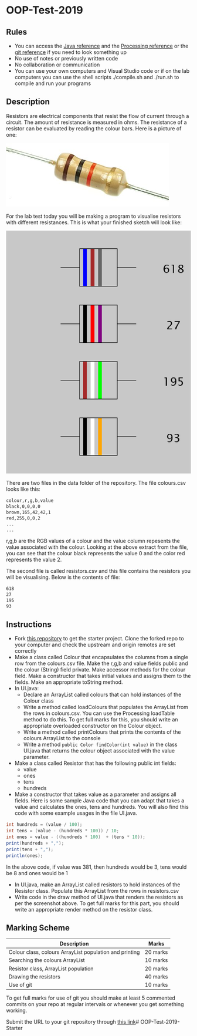 # OOP-Test-2019

## Rules

- You can access the [Java reference](https://docs.oracle.com/javase/7/docs/api/) and the [Processing reference](https://processing.org/reference/) or the [git reference](https://git-scm.com/docs) if you need to look something up
- No use of notes or previously written code
- No collaboration or communication
- You can use your own computers and Visual Studio code or if on the lab computers you can use the shell scripts ./compile.sh and ./run.sh to compile and run your programs

## Description
Resistors are electrical components that resist the flow of current through a circuit. The amount of resistance is measured in ohms. The resistance of a resistor can be evaluated by reading the colour bars. Here is a picture of one:

![](images/1.jpg)

For the lab test today you will be making a program to visualise resistors with different resistances. This is what your finished sketch will look like:

![](images/2.png)

There are two files in the data folder of the repository. The file colours.csv looks like this:

```
colour,r,g,b,value
black,0,0,0,0
brown,165,42,42,1
red,255,0,0,2
...
...
```
r,g,b are the RGB values of a colour and the value column repesents the value associated with the colour. Looking at the above extract from the file, you can see that the colour black represents the value 0 and the color red represents the value 2.

The second file is called resistors.csv and this file contains the resistors you will be visualising. Below is the contents of file:

```
618
27
195
93
```

## Instructions

- Fork [this repository](https://github.com/skooter500/OOP-Test-2019-Starter) to get the starter project. Clone the forked repo to your computer and check the upstream and origin remotes are set correctly
- Make a class called Colour that encapsulates the columns from a single row from the colours.csv file. Make the r,g,b and value fields public and the colour (String) field private. Make accessor methods for the colour field. Make a constructor that takes initial values and assigns them to the fields. Make an appropriate toString method.
- In UI.java:
    - Declare an ArrayList called colours that can hold instances of the Colour class
    - Write a method called loadColours that populates the ArrayList from the rows in colours.csv. You can use the Processing loadTable method to do this. To get full marks for this, you should write an appropriate overloaded constructor on the Colour object.
    - Write a method called printColours that prints the contents of the colours ArrayList to the console
    - Write a method ```public Color findColor(int value)``` in the class UI.java that returns the colour object associated with the value parameter.
- Make a class called Resistor that has the following public int fields:
    - value
    - ones
    - tens
    - hundreds
- Make a constructor that takes value as a parameter and assigns all fields. Here is some sample Java code that you can adapt that takes a value and calculates the ones, tens and hundreds. You will also find this code with some example usages in the file UI.java.

```Java
int hundreds = (value / 100);
int tens = (value - (hundreds * 100)) / 10;
int ones = value - ((hundreds * 100)  + (tens * 10));
print(hundreds + ",");
print(tens + ",");
println(ones);
```

In the above code, if value was 381, then hundreds would be 3, tens would be 8 and ones would be 1

- In UI.java, make an ArrayList called resistors to hold instances of the Resistor class. Populate this ArrayList from the rows in resistors.csv
- Write code in the draw method of UI.java that renders the resistors as per the screenshot above. To get full marks for this part, you should write an appropriate render method on the resistor class.

## Marking Scheme

| Description | Marks |
|-------------|-------|
| Colour class, colours ArrayList population and printing | 20 marks |
| Searching the colours ArrayList | 10 marks |
| Resistor class, ArrayList population | 20 marks |
| Drawing the resistors | 40 marks |
| Use of git | 10 marks |

To get full marks for use of git you should make at least 5 commented commits on your repo at regular intervals or whenever you get something working.

Submit the URL to your git repository through [this link](https://docs.google.com/forms/d/e/1FAIpQLSc_5Xaakpf-ZKVQbPQ4e-bylAuziq1m3Wi6Hmf4p9EBAvV1sw/viewform)# OOP-Test-2019-Starter
